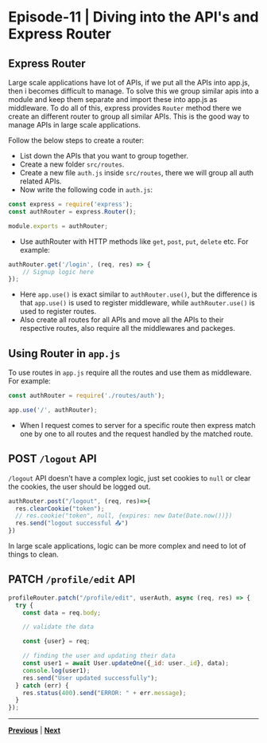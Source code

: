 # Episode-11 | Diving into the API's and Express Router

## Express Router
Large scale applications have lot of APIs, if we put all the APIs into app.js, then i becomes difficult to manage. To solve this we group similar apis into a module and keep them separate and import these into app.js as middleware. To do all of this, express provides `Router` method there we create an different router to group all similar APIs. This is the good way to manage APIs in large scale applications.

Follow the below steps to create a router:
- List down the APIs that you want to group together.
- Create a new folder `src/routes`.
- Create a new file `auth.js` inside `src/routes`, there we will group all auth related APIs.
- Now write the following code in `auth.js`:
```javascript
const express = require('express');
const authRouter = express.Router();

module.exports = authRouter;
```
- Use authRouter with HTTP methods like `get`, `post`, `put`, `delete` etc. For example:
```javascript
authRouter.get('/login', (req, res) => {
    // Signup logic here
});
```
- Here `app.use()` is exact similar to `authRouter.use()`, but the difference is that `app.use()` is used to register middleware, while `authRouter.use()` is used to register routes.
- Also create all routes for all APIs and move all the APIs to their respective routes, also require all the middlewares and packeges.

## Using Router in `app.js`
To use routes in `app.js` require all the routes and use them as middleware. For example:
```javascript
const authRouter = require('./routes/auth');

app.use('/', authRouter);
```
- When I request comes to server for a specific route then express match one by one to all routes and the request handled by the matched route.

## POST `/logout` API
`/logout` API doesn't have a complex logic, just set cookies to `null` or clear the cookies, the user should be logged out.
```javascript
authRouter.post("/logout", (req, res)=>{
  res.clearCookie("token");
  // res.cookie("token", null, {expires: new Date(Date.now())})
  res.send("logout successful 📤")
})
```

In large scale applications, logic can be more complex and need to lot of things to clean.

## PATCH `/profile/edit` API
```js
profileRouter.patch("/profile/edit", userAuth, async (req, res) => {
  try {
    const data = req.body;

    // validate the data

    const {user} = req;

    // finding the user and updating their data
    const user1 = await User.updateOne({_id: user._id}, data);
    console.log(user1);
    res.send("User updated successfully");
  } catch (err) {
    res.status(400).send("ERROR: " + err.message);
  }
});
```

---

[**Previous**](../S02%20Episode%2010/README.md) | [**Next**](../S02%20Episode%2012/README.md)